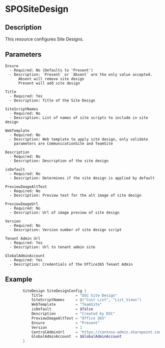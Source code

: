# SPOSiteDesign

## Description

This resource configures Site Designs.

## Parameters

    Ensure
      - Required: No (Defaults to 'Present')
      - Description: `Present` or `Absent` are the only value accepted.
          Absent will remove site design
          Present will add site design

    Title
      - Required: Yes
      - Description: Title of the Site Design

    SiteScriptNames
      - Required: No
      - Description: List of names of site scripts to include in site design

    WebTemplate
      - Required: No
      - Description: Web template to apply site design, only validate
        parameters are CommunicationSite and TeamSite

    Description
      - Required: No
      - Description: Description of the site design

    isDefault
      - Required: No
      - Description: Determines if the site design is applied by default

    PreviewImageAltText
      - Required: No
      - Description: Preview text for the alt image of site design

    PreviewImageUrl
      - Required: No
      - Description: Url of image preview of site design

    Version
      - Required: No
      - Description: Version number of site design script

    Tenant Admin Url
      - Required: Yes
      - Description: Url to tenant admin site

    GlobalAdminAccount
      - Required: Yes
      - Description: Credentials of the Office365 Tenant Admin

## Example

```PowerShell
        SiteDesign SiteDesignConfig {
            Title               = "DSC Site Design"
            SiteScriptNames     = @("Cust List", "List_Views")
            WebTemplate         = "TeamSite"
            isDefault           = $false
            Description         = "Created by DSC"
            PreviewImageAltText = "Office 365"
            Ensure              = "Present"
            Version             = 1
            CentralAdminUrl     = 'https://contoso-admin.sharepoint.com'
            GlobalAdminAccount  = $GlobalAdminAccount
        }
```
